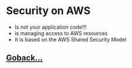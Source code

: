 # Security on AWS

- Is not your application code!!!
- is managing access to AWS resources
- It is based on the AWS Shared Security Model

## [Goback...](./index.md)